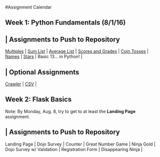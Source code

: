 #Assignment Calendar

## Week 1: Python Fundamentals (8/1/16)

| Assignments to Push to Repository
---
[Multiples](Solutions/Fundamentals/multiples.py) |
[Sum List](Solutions/Fundamentals/sum_list.py) |
[Average List](Solutions/Fundamentals/average_list.py) |
[Scores and Grades](Solutions/Fundamentals/scores_grades.py) |
[Coin Tosses](Solutions/Fundamentals/coin_tosses.py) |
[Names](Solutions/Fundamentals/names.py) |
[Stars](Solutions/Fundamentals/stars.py) |
Basic 13... in Python! |

| Optional Assignments
---
[Crawler](Solutions/Fundamentals/crawler.py) |
[CSV](Solutions/Fundamentals/csv.py) |

## Week 2: Flask Basics
Note: By Monday, Aug. 8, try to get to at least the **Landing Page** assignment.

| Assignments to Push to Repository
---
Landing Page |
Dojo Survey |
Counter |
Great Number Game |
Ninja Gold |
Dojo Survey w/ Validation |
Registration Form |
Disappearing Ninja |
